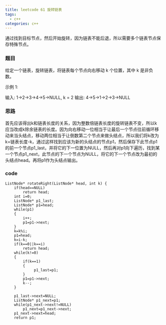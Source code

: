 ```yaml
---
title: leetcode 61 旋转链表
tags:
  - c++ 
categories: c++ 
---
```

通过找到目标节点，然后开始旋转，因为链表不能后退，所以需要多个链表节点保存特殊节点。
<!-- more -->

### 题目
给定一个链表，旋转链表，将链表每个节点向右移动 k 个位置，其中 k 是非负数。

示例 1:

输入: 1->2->3->4->5->NULL, k = 2
输出: 4->5->1->2->3->NULL


### 思路
首先应该得出k和链表长度的关系，因为整数倍链表长度的旋转链表不变，所以k应当改成k除余链表的长度。因为向右移动一位相当于让最后一个节点往前循环移动来当头结点，移动两位相当于让倒数第二个节点来做头结点，所以我们将k改为k=链表长度-k，通过这样找到应该为新的头结点的节点p1，然后保存下此节点p1的前一个节点p1_last，并将它的下一位置为NULL，然后再对p1向下遍历，找到某一个节点p1_next，此节点的下一个节点为NULL，将它的下一个节点改为最初的头结点head。再将p1作为头结点输出。
### code
    ListNode* rotateRight(ListNode* head, int k) {
        if(head==NULL)
            return head;
        int i=0;
        ListNode* p1_last;
        ListNode* p1=head;
        while(p1)
        {
            i++;
            p1=p1->next;
        }
        k=k%i;
        p1=head;
        k=i-k;
        if(k==0||k==i)
            return head;
        while(k!=0)
        {
            if(k==1)
            {
                 p1_last=p1;   
            }
            p1=p1->next;
            k--;
        }
        
        p1_last->next=NULL;
        ListNode* p1_next=p1;
        while(p1_next->next!=NULL)
            p1_next=p1_next->next;
        p1_next->next=head;
        return p1;

